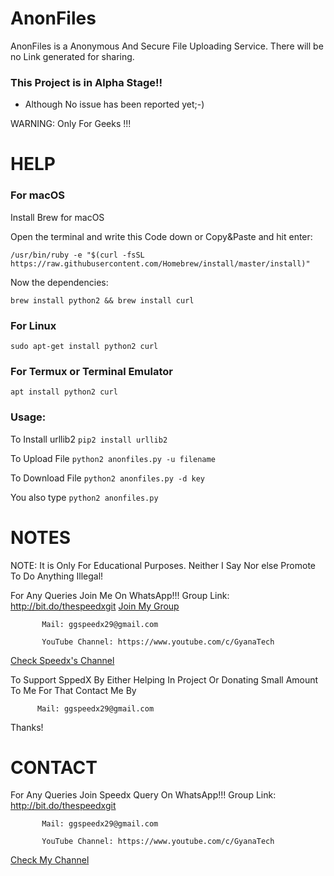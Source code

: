 # AnonFiles
AnonFiles is a Anonymous And Secure File Uploading Service.
There will be no Link generated for sharing.

### This Project is in Alpha Stage!!

- Although No issue has been reported yet;-)

WARNING: Only For Geeks !!!

# HELP

### For macOS
 
Install Brew for macOS

Open the terminal and write this Code down or Copy&Paste and hit enter:

```/usr/bin/ruby -e "$(curl -fsSL https://raw.githubusercontent.com/Homebrew/install/master/install)"```

Now the dependencies:

```brew install python2 && brew install curl```

### For Linux
```sudo apt-get install python2 curl```

### For Termux or Terminal Emulator

```apt install python2 curl```

### Usage:

To Install urllib2
```pip2 install urllib2```

To Upload File
```python2 anonfiles.py -u filename```

To Download File
```python2 anonfiles.py -d key```

You also type 
```python2 anonfiles.py```

# NOTES

 NOTE: It is Only For Educational Purposes. Neither I Say Nor else Promote To Do Anything Illegal!

 For Any Queries Join Me On WhatsApp!!!
          Group Link: http://bit.do/thespeedxgit
  <a href="http://bit.do/thespeedxgit">Join My Group</a>

           Mail: ggspeedx29@gmail.com

           YouTube Channel: https://www.youtube.com/c/GyanaTech
  <a href="https://www.youtube.com/c/GyanaTech">Check Speedx's Channel</a>
  
  To Support SppedX By Either Helping In Project Or Donating Small Amount To Me For That Contact Me By
          
          Mail: ggspeedx29@gmail.com
          
Thanks!

# CONTACT

 For Any Queries Join Speedx Query On WhatsApp!!!
          Group Link: http://bit.do/thespeedxgit

           Mail: ggspeedx29@gmail.com

           YouTube Channel: https://www.youtube.com/c/GyanaTech
  <a href="https://www.youtube.com/c/GyanaTech">Check My Channel</a>
